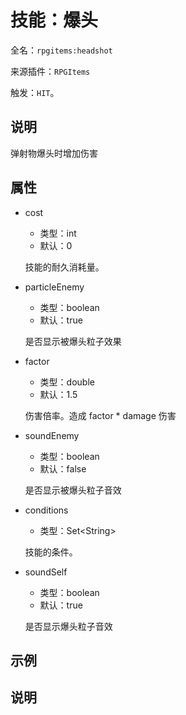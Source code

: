 # 技能：爆头

<!-- 本文件是通过游戏内 `/rpgitem gen-wiki` 命令生成的。 -->
<!-- 请只在对应的 "beginCustomXXXX" 与 "endCustomXXXX" 间编辑。  -->
<!-- 如果您想修改技能或其属性的描述， -->
<!-- 请修改 "resources/lang/zh_CN.yml" 中对应的项。 -->

全名：`rpgitems:headshot`

来源插件：`RPGItems`

触发：`HIT`。

<!-- beginCustomHeader -->
<!-- endCustomHeader -->

## 说明

弹射物爆头时增加伤害
<!-- beginCustomDescription -->
<!-- endCustomDescription -->

## 属性

* cost

  * 类型：int
  * 默认：0

  技能的耐久消耗量。

* particleEnemy

  * 类型：boolean
  * 默认：true

  是否显示被爆头粒子效果

* factor

  * 类型：double
  * 默认：1.5

  伤害倍率。造成 factor * damage 伤害

* soundEnemy

  * 类型：boolean
  * 默认：false

  是否显示被爆头粒子音效

* conditions

  * 类型：Set&lt;String&gt;

  技能的条件。

* soundSelf

  * 类型：boolean
  * 默认：true

  是否显示爆头粒子音效

<!-- beginCustomProperties -->
<!-- endCustomProperties -->

## 示例

<!-- beginCustomExample -->
<!-- endCustomExample -->

## 说明

<!-- beginCustomNote -->
<!-- endCustomNote -->